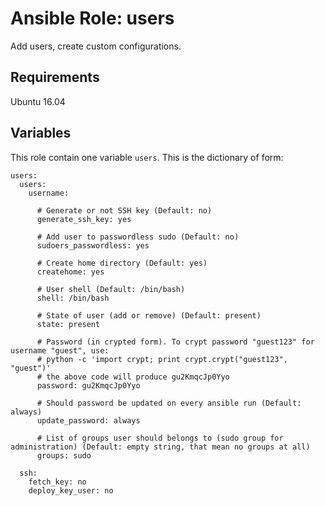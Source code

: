 # Ansible Role: users

Add users, create custom configurations.

## Requirements

Ubuntu 16.04

## Variables

This role contain one variable `users`. This is the dictionary of form:

    users:
      users:
        username:
        
          # Generate or not SSH key (Default: no)
          generate_ssh_key: yes
        
          # Add user to passwordless sudo (Default: no)
          sudoers_passwordless: yes

          # Create home directory (Default: yes)
          createhome: yes
        
          # User shell (Default: /bin/bash)
          shell: /bin/bash

          # State of user (add or remove) (Default: present)
          state: present
        
          # Password (in crypted form). To crypt password "guest123" for username "guest", use:
          # python -c 'import crypt; print crypt.crypt("guest123", "guest")'
          # the above code will produce gu2KmqcJp0Yyo
          password: gu2KmqcJp0Yyo
        
          # Should password be updated on every ansible run (Default: always)
          update_password: always

          # List of groups user should belongs to (sudo group for administration) (Default: empty string, that mean no groups at all)
          groups: sudo
      
      ssh:
        fetch_key: no
        deploy_key_user: no
